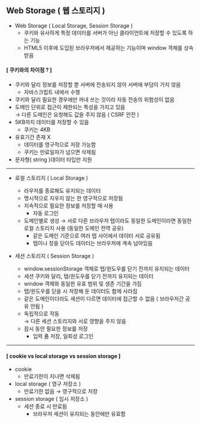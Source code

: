 ## Web Storage ( 웹 스토리지 )
- Web Storage ( Local Storage, Session Storage )
  - 쿠키와 유사하게 특정 데이터를 서버가 아닌 클라이언트에 저장할 수 있도록 하는 기능
  - HTML5 이후에 도입된 브라우저에서 제공하는 기능이며 window 객체를 상속 받음

#### [ 쿠키와의 차이점 ? ]
- 쿠키와 달리 정보를 저장할 뿐 서버에 전송되지 않아 서버에 부담이 가지 않음
  - 자바스크립트 내에서 수행
- 쿠키와 달리 필요한 경우에만 꺼내 쓰는 것이라 자동 전송의 위험성이 없음
- 도메인 단위로 접근이 제한되는 특성을 가지고 있음 <br>
  → 다른 도메인은 요청해도 값을 주지 않음 ( CSRF 안전 )
- 5KB까지 데이터를 저장할 수 있음
  - 쿠키는 4KB
- 유효기간 존재 X
  - 데이터를 영구적으로 저장 가능함
  - 쿠키는 만료일자가 넘으면 삭제됨
- 문자형( string )데이터 타입만 지원

---

- 로컬 스토리지 ( Local Storage )
  - 라우저를 종료해도 유지되는 데이터
  - 명시적으로 지우지 않는 한 영구적으로 저장됨
  - 지속적으로 필요한 정보를 저장할 때 사용
    - 자동 로그인
  - 도메인별로 생성 → 서로 다른 브라우저 탭이라도 동일한 도메인이라면 동일한 로컬 스토리지 사용 (동일한 도메인 전역 공유)
    - 같은 도메인 기준으로 여러 탭 사이에서 데이터 서로 공유됨
    - 탭이나 창을 닫아도 데이터는 브라우저에 계속 남아있음
      
- 세션 스토리지 ( Session Storage )
  - window.sessionStorage 객체로 탭/윈도우를 닫기 전까지 유지되는 데이터
  - 세션 쿠키와 달리, 탭/윈도우를 닫기 전까지 유지되는 데이터
  - window 객체와 동일한 유효 범위 및 생존 기간을 가짐
  - 탭/윈도우를 닫을 시 저장해 둔 데이터도 함께 사라짐
  - 같은 도메인이더라도 세션이 다르면 데이터에 접근할 수 없음 ( 브라우저간 공유 안됨 )
  - 독립적으로 작동 <br>
    → 다른 세션 스토리지와 서로 영향을 주지 않음
  - 잠시 동안 필요한 정보를 저장
    - 입력 폼 저장, 일회성 로그인

---

#### [ cookie vs local storage vs session storage ]
- cookie
  - 만료기한이 지나면 삭제됨
- local storage ( 영구 저장소 )
  - 만료기한 없음 → 영구적으로 저장
- session storage ( 임시 저장소 )
  - 세션 종료 시 만료됨
    - 브라우저 세션이 유지되는 동안에만 유효함


  
